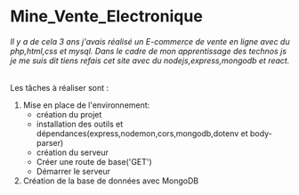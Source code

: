 <h1>Mine_Vente_Electronique</h1>
<p><h6>Il y a de cela 3 ans j'avais réalisé un E-commerce de vente en ligne avec du php,html,css et mysql.</b>
Dans le cadre de mon apprentissage des technos js je me suis dit tiens refais cet site avec du nodejs,express,mongodb et react.</h6></p>

<p>Les tâches à réaliser sont :
  <ol>
    <li>Mise en place de l'environnement:
      <ul><li>création du projet</li><li>installation des outils et dépendances(express,nodemon,cors,mongodb,dotenv et body-parser)</li>
        <li>création du serveur</li>
        <li>Créer une route de base('GET')</li>
        <li>Démarrer le serveur</li>
      </ul>
    </li>
    <li>Création de la base de données avec MongoDB</li>
  </ol>
</p>
